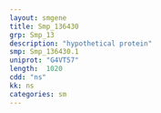 ```yaml
---
layout: smgene
title: Smp_136430
grp: Smp_13
description: "hypothetical protein"
smp: Smp_136430.1
uniprot: "G4VT57"
length:  1020
cdd: "ns"
kk: ns
categories: sm
---
```

